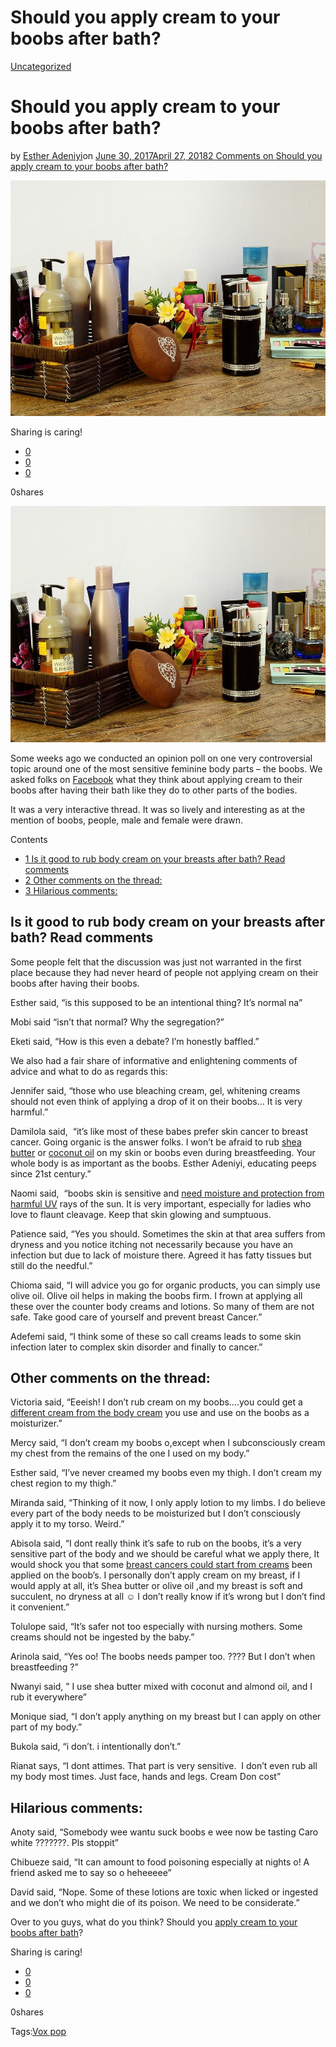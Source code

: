# Should you apply cream to your boobs after bath?

[Uncategorized](https://estheradeniyi.com/category/uncategorized/)
# Should you apply cream to your boobs after bath?

by [Esther Adeniyi](https://estheradeniyi.com/author/esther-adeniyi/)on [June 30, 2017April 27, 2018](https://estheradeniyi.com/should-you-apply-cream-to-your-boobs/)[2 Comments on Should you apply cream to your boobs after bath?](https://estheradeniyi.com/should-you-apply-cream-to-your-boobs/#comments)

![](images/Creams.jpg)

Sharing is caring!

- [0](https://www.facebook.com/sharer/sharer.php?u=https%3A%2F%2Festheradeniyi.com%2Fshould-you-apply-cream-to-your-boobs%2F&amp;t=Should%20you%20apply%20cream%20to%20your%20boobs%20after%20bath%3F)
- [0](https://twitter.com/intent/tweet?text=Should%20you%20apply%20cream%20to%20your%20boobs%20after%20bath%3F&amp;url=https%3A%2F%2Festheradeniyi.com%2Fshould-you-apply-cream-to-your-boobs%2F)
- [0](#)

0shares

[![](images/Creams.jpg)](images/Creams.jpg)

 Some weeks ago we conducted an opinion poll on one very controversial topic around one of the most sensitive feminine body parts &#x2013; the boobs. We asked folks on [Facebook](https://www.facebook.com/adeniyi.esther.583) what they think about applying cream to their boobs after having their bath like they do to other parts of the bodies.

It was a very interactive thread. It was so lively and interesting as at the mention of boobs, people, male and female were drawn.

Contents

- [1 Is it good to rub body cream on your breasts after bath? Read comments](#Is_it_good_to_rub_body_cream_on_your_breasts_after_bath_Read_comments)
- [2 Other comments on the thread:](#Other_comments_on_the_thread)
- [3 Hilarious comments:](#Hilarious_comments)

##  Is it good to rub body cream on your breasts after bath? Read comments

Some people felt that the discussion was just not warranted in the first place because they had never heard of people not applying cream on their boobs after having their boobs.

Esther said, &#x201C;is this supposed to be an intentional thing? It&#x2019;s normal na&#x201D;

Mobi said &#x201C;isn&#x2019;t that normal? Why the segregation?&#x201D;

Eketi said, &#x201C;How is this even a debate? I&#x2019;m honestly baffled.&#x201D;

We also had a fair share of informative and enlightening comments of advice and what to do as regards this:

Jennifer said, &#x201C;those who use bleaching cream, gel, whitening creams should not even think of applying a drop of it on their boobs&#x2026; It is very harmful.&#x201D;

Damilola said, &#xA0;&#x201C;it&#x2019;s like most of these babes prefer skin cancer to breast cancer. Going organic is the answer folks. I won&#x2019;t be afraid to rub [shea butter](https://www.estheradeniyi.com/natural-hair-3-benefits-of-shea-butter) or [coconut oil](https://www.estheradeniyi.com/5-steps-to-deep-condition-your-hair) on my skin or boobs even during breastfeeding. Your whole body is as important as the boobs. Esther Adeniyi, educating peeps since 21st century.&#x201D;

Naomi said, &#xA0;&#x201C;boobs skin is sensitive and [need moisture and protection from harmful UV](https://www.self.com/story/the-best-time-to-moisturize) rays of the sun. It is very important, especially for ladies who love to flaunt cleavage. Keep that skin glowing and sumptuous.

Patience said, &#x201C;Yes you should. Sometimes the skin at that area suffers from dryness and you notice itching not necessarily because you have an infection but due to lack of moisture there. Agreed it has fatty tissues but still do the needful.&#x201D;

Chioma said, &#x201C;I will advice you go for organic products, you can simply use olive oil. Olive oil helps in making the boobs firm. I frown at applying all these over the counter body creams and lotions. So many of them are not safe. Take good care of yourself and prevent breast Cancer.&#x201D;

Adefemi said, &#x201C;I think some of these so call creams leads to some skin infection later to complex skin disorder and finally to cancer.&#x201D;

##  Other comments on the thread:

 Victoria said, &#x201C;Eeeish! I don&#x2019;t rub cream on my boobs&#x2026;.you could get a [different cream from the body cream](https://www.estheradeniyi.com/how-natural-hair-products-saved-my-face) you use and use on the boobs as a moisturizer.&#x201D;

Mercy said, &#x201C;I don&#x2019;t cream my boobs o,except when I subconsciously cream my chest from the remains of the one I used on my body.&#x201D;

Esther said, &#x201C;I&#x2019;ve never creamed my boobs even my thigh. I don&#x2019;t cream my chest region to my thigh.&#x201D;

Miranda said, &#x201C;Thinking of it now, I only apply lotion to my limbs. I do believe every part of the body needs to be moisturized but I don&#x2019;t consciously apply it to my torso. Weird.&#x201D;

Abisola said, &#x201C;I dont really think it&#x2019;s safe to rub on the boobs, it&#x2019;s a very sensitive part of the body and we should be careful what we apply there, It would shock you that some [breast cancers could start from creams](https://www.estheradeniyi.com/female-nigerian-student-discovers-new) been applied on the boob&#x2019;s. I personally don&#x2019;t apply cream on my breast, if I would apply at all, it&#x2019;s Shea butter or olive oil ,and my breast is soft and succulent, no dryness at all &#x263A;
 I don&#x2019;t really know if it&#x2019;s wrong but I don&#x2019;t find it convenient.&#x201D;

Tolulope said, &#x201C;It&#x2019;s safer not too especially with nursing mothers. Some creams should not be ingested by the baby.&#x201D;

Arinola said, &#x201C;Yes oo! The boobs needs pamper too. ???? But I don&#x2019;t when breastfeeding ?&#x201D;

Nwanyi said, &#x201D; I use shea butter mixed with coconut and almond oil, and I rub it everywhere&#x201D;

Monique siad, &#x201C;I don&#x2019;t apply anything on my breast but I can apply on other part of my body.&#x201D;

Bukola said, &#x201C;i don&#x2019;t. i intentionally don&#x2019;t.&#x201D;

Rianat says, &#x201C;I dont attimes. That part is very sensitive. &#xA0;I don&#x2019;t even rub all my body most times. Just face, hands and legs. Cream Don cost&#x201D;

##  Hilarious comments:

 Anoty said, &#x201C;Somebody wee wantu suck boobs e wee now be tasting Caro white ???????.
 Pls stoppit&#x201D;

Chibueze said, &#x201C;It can amount to food poisoning especially at nights o! A friend asked me to say so o heheeeee&#x201D;

David said, &#x201C;Nope. Some of these lotions are toxic when licked or ingested and we don&#x2019;t who might die of its poison. We need to be considerate.&#x201D;

Over to you guys, what do you think? Should you [apply cream to your boobs after bath](https://www.skincare.com/article/the-best-time-to-apply-body-lotion)?

Sharing is caring!

- [0](https://www.facebook.com/sharer/sharer.php?u=https%3A%2F%2Festheradeniyi.com%2Fshould-you-apply-cream-to-your-boobs%2F&amp;t=Should%20you%20apply%20cream%20to%20your%20boobs%20after%20bath%3F)
- [0](https://twitter.com/intent/tweet?text=Should%20you%20apply%20cream%20to%20your%20boobs%20after%20bath%3F&amp;url=https%3A%2F%2Festheradeniyi.com%2Fshould-you-apply-cream-to-your-boobs%2F)
- [0](#)

0shares

Tags:[Vox pop](https://estheradeniyi.com/tag/vox-pop/)